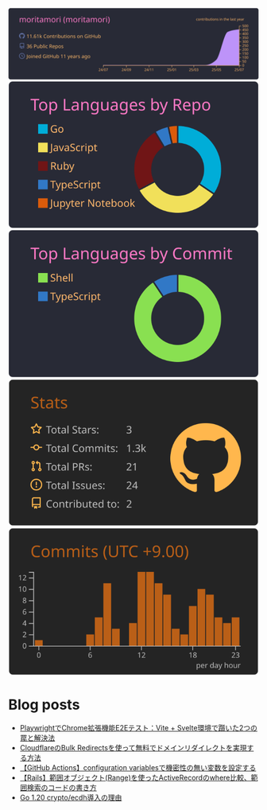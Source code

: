 [![](https://raw.githubusercontent.com/moritamori/moritamori/master/profile-summary-card-output/dracula/0-profile-details.svg)](https://github.com/vn7n24fzkq/github-profile-summary-cards)
[![](https://raw.githubusercontent.com/moritamori/moritamori/master/profile-summary-card-output/dracula/1-repos-per-language.svg)](https://github.com/vn7n24fzkq/github-profile-summary-cards)
[![](https://raw.githubusercontent.com/moritamori/moritamori/master/profile-summary-card-output/dracula/2-most-commit-language.svg)](https://github.com/vn7n24fzkq/github-profile-summary-cards)
![](https://raw.githubusercontent.com/moritamori/moritamori/master/profile-summary-card-output/darcula/3-stats.svg)
![](https://raw.githubusercontent.com/moritamori/moritamori/master/profile-summary-card-output/darcula/4-productive-time.svg)

# Blog posts
<!-- BLOG-POST-LIST:START -->
- [PlaywrightでChrome拡張機能E2Eテスト：Vite + Svelte環境で躓いた2つの罠と解決法](https://blog.moritamori.net/entry/chrome-extension-e2e-with-playwright)
- [CloudflareのBulk Redirectsを使って無料でドメインリダイレクトを実現する方法](https://blog.moritamori.net/entry/cloudflare-bulk-redirects)
- [【GitHub Actions】configuration variablesで機密性の無い変数を設定する](https://blog.moritamori.net/entry/configuration-variables-in-workflows)
- [【Rails】範囲オブジェクト&lpar;Range&rpar;を使ったActiveRecordのwhere比較、範囲検索のコードの書き方](https://blog.moritamori.net/entry/active-record-where-with-range)
- [Go 1.20 crypto/ecdh導入の理由](https://blog.moritamori.net/entry/crypto-ecdh)
<!-- BLOG-POST-LIST:END -->

